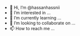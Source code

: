 - 👋 Hi, I’m @hassanhassnii
- 👀 I’m interested in ...
- 🌱 I’m currently learning ...
- 💞️ I’m looking to collaborate on ...
- 📫 How to reach me ...

<!---
hassanhassnii/hassanhassnii is a ✨ special ✨ repository because its `README.md` (this file) appears on your GitHub profile.
You can click the Preview link to take a look at your changes.
--->
